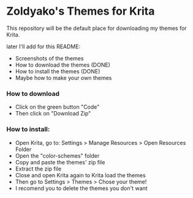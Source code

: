 # Zoldyako's Themes for Krita

This repository will be the default place for downloading my themes for Krita. 

later I'll add for this README:
- Screenshots of the themes
- How to download the themes (DONE)
- How to install the themes (DONE)
- Maybe how to make your own themes

### How to download
- Click on the green button "Code"
- Then click on "Download Zip" 

### How to install:
- Open Krita, go to: Settings > Manage Resources > Open Resources Folder
- Open the "color-schemes" folder
- Copy and paste the themes' zip file
- Extract the zip file
- Close and open Krita again to Krita load the themes
- Then go to Settings > Themes > Chose your theme!
- I recomend you to delete the themes you don't want
